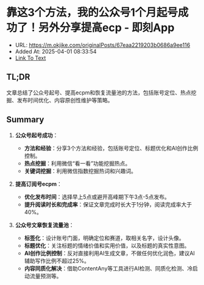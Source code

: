 # 靠这3个方法，我的公众号1个月起号成功了！另外分享提高ecp - 即刻App
- URL: https://m.okjike.com/originalPosts/67eaa2219203b0686a9ee116
- Added At: 2025-04-01 08:33:54
- [Link To Text](2025-04-01-靠这3个方法，我的公众号1个月起号成功了！另外分享提高ecp---即刻app_raw.md)

## TL;DR
文章总结了公众号起号、提高ecpm和恢复流量池的方法，包括账号定位、热点挖掘、发布时间优化、内容原创性维护等策略。

## Summary
1. **公众号起号成功**：
   - **方法和经验**：分享3个方法和经验，包括账号定位、标题优化和AI创作比例控制。
   - **热点挖掘**：利用微信“看一看”功能挖掘热点。
   - **关键词挖掘**：利用微信指数挖掘热词和兴趣词。

2. **提高订阅号ecpm**：
   - **优化发布时间**：选择早上5点或避开高峰期下午3点-5点发布。
   - **提升阅读时长和完成率**：保证文章完成时长大于1分钟，阅读完成率大于40%。

3. **公众号文章恢复流量池**：
   - **标签化**：设计账号门面，明确定位和赛道，取相关名字，设计头像。
   - **标题优化**：关注标题的情绪价值和实用价值，以及标题的真实性意图。
   - **AI创作比例控制**：反对直接利用AI生成文章，不做任何优化润色，建议AI辅助写作比例不超过25%。
   - **内容同质化解决**：借助ContentAny等工具进行AI检测、同质化检测、冷启动流量预测等。

